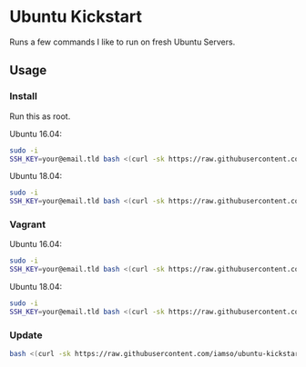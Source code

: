 Ubuntu Kickstart
================

Runs a few commands I like to run on fresh Ubuntu Servers.

Usage
-----

### Install

Run this as root.

Ubuntu 16.04:

```bash
sudo -i
SSH_KEY=your@email.tld bash <(curl -sk https://raw.githubusercontent.com/iamso/ubuntu-kickstart/master/kickstart.sh)
```

Ubuntu 18.04:

```bash
sudo -i
SSH_KEY=your@email.tld bash <(curl -sk https://raw.githubusercontent.com/iamso/ubuntu-kickstart/master/kickstart-18.04.sh)
```

### Vagrant

Ubuntu 16.04:

```bash
sudo -i
SSH_KEY=your@email.tld bash <(curl -sk https://raw.githubusercontent.com/iamso/ubuntu-kickstart/master/kickstart-vagrant.sh)
```

Ubuntu 18.04:

```bash
sudo -i
SSH_KEY=your@email.tld bash <(curl -sk https://raw.githubusercontent.com/iamso/ubuntu-kickstart/master/kickstart-vagrant-18.04.sh)
```

### Update

```bash
bash <(curl -sk https://raw.githubusercontent.com/iamso/ubuntu-kickstart/master/update.sh)
```
